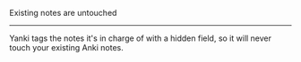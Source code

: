 Existing notes are untouched

---

Yanki tags the notes it's in charge of with a hidden field, so it will never touch your existing Anki notes.
